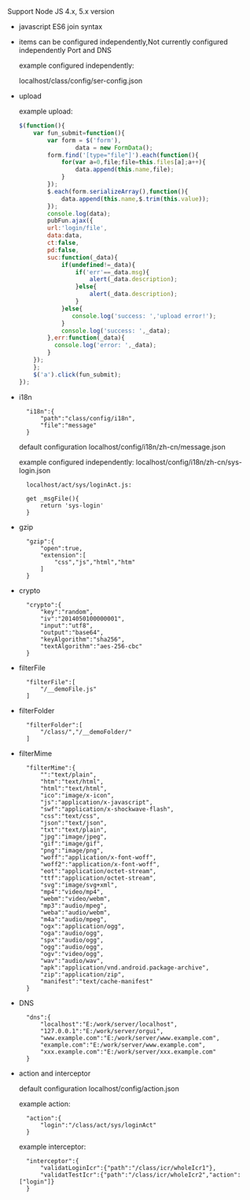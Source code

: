 Support Node JS 4.x, 5.x version

* javascript ES6 join syntax

* items can be configured independently,Not currently configured independently Port and DNS

  example configured independently:
  
    localhost/class/config/ser-config.json
    
* upload

  example upload:		
	```javascript
	$(function(){
		var fun_submit=function(){
			var form = $('form'),
					data = new FormData();
			form.find('[type="file"]').each(function(){
				for(var a=0,file;file=this.files[a];a++){
					data.append(this.name,file);
				}
			});
			$.each(form.serializeArray(),function(){
				data.append(this.name,$.trim(this.value));
			});
			console.log(data);
			pubFun.ajax({
		    url:'login/file',
		    data:data,
		    ct:false,
		    pd:false,
		    suc:function(_data){
		        if(undefined!=_data){
		            if('err'==_data.msg){
		                alert(_data.description);
		            }else{
		                alert(_data.description);
		            }
		        }else{
		           console.log('success: ','upload error!');
		        }
		        console.log('success: ',_data);
		    },err:function(_data){
		      console.log('error: ',_data);
		    }
	    });
		};
		$('a').click(fun_submit);
	});
	```
	
* i18n

		"i18n":{
			"path":"class/config/i18n",
			"file":"message"
		}

	default configuration localhost/config/i18n/zh-cn/message.json
	
	example configured independently:
		localhost/config/i18n/zh-cn/sys-login.json
		
		localhost/act/sys/loginAct.js:
		
		get _msgFile(){
			return 'sys-login'
		}

* gzip

		"gzip":{
			"open":true,
			"extension":[
				"css","js","html","htm"
			]
		}

* crypto

		"crypto":{
			"key":"random",
			"iv":"2014050100000001",
			"input":"utf8",
			"output":"base64",
			"keyAlgorithm":"sha256",
			"textAlgorithm":"aes-256-cbc"
		}
	
* filterFile

		"filterFile":[
			"/__demoFile.js"
		]

* filterFolder

		"filterFolder":[
			"/class/","/__demoFolder/"
		]

* filterMime

		"filterMime":{
			"":"text/plain",
			"htm":"text/html",
			"html":"text/html",
			"ico":"image/x-icon",
			"js":"application/x-javascript",
			"swf":"application/x-shockwave-flash",
			"css":"text/css",
			"json":"text/json",
			"txt":"text/plain",
			"jpg":"image/jpeg",
			"gif":"image/gif",
			"png":"image/png",
			"woff":"application/x-font-woff",
			"woff2":"application/x-font-woff",
			"eot":"application/octet-stream",
			"ttf":"application/octet-stream",
			"svg":"image/svg+xml",
			"mp4":"video/mp4",
			"webm":"video/webm",
			"mp3":"audio/mpeg",
			"weba":"audio/webm",
			"m4a":"audio/mpeg",
			"ogx":"application/ogg",
			"oga":"audio/ogg",
			"spx":"audio/ogg",
			"ogg":"audio/ogg",
			"ogv":"video/ogg",
			"wav":"audio/wav",
			"apk":"application/vnd.android.package-archive",
			"zip":"application/zip",
			"manifest":"text/cache-manifest"
		}

* DNS
	
		"dns":{
			"localhost":"E:/work/server/localhost",
			"127.0.0.1":"E:/work/server/orgui",
			"www.example.com":"E:/work/server/www.example.com",
			"example.com":"E:/work/server/www.example.com",
			"xxx.example.com":"E:/work/server/xxx.example.com"
		}

* action and interceptor

	default configuration  localhost/config/action.json
	
	example action:
	
		"action":{
			"login":"/class/act/sys/loginAct"
		}
	
	example interceptor:
	
		"interceptor":{
			"validatLoginIcr":{"path":"/class/icr/wholeIcr1"},
			"validatTestIcr":{"path":"/class/icr/wholeIcr2","action":["login"]}
		}